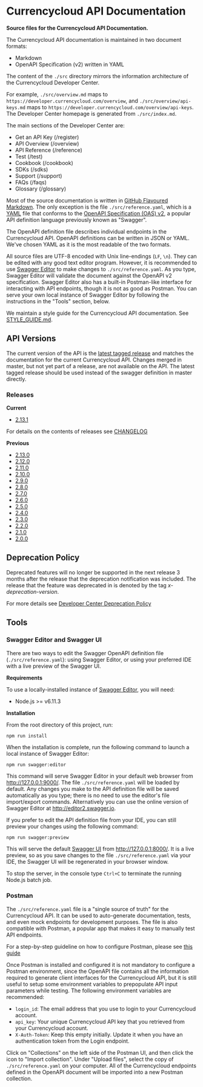 # Currencycloud API Documentation
**Source files for the Currencycloud API Documentation.**

The Currencycloud API documentation is maintained in two document formats:

- Markdown
- OpenAPI Specification (v2) written in YAML

The content of the ``./src`` directory mirrors the information architecture of the Currencycloud Developer Center.

For example, ``./src/overview.md`` maps to ``https://developer.currencycloud.com/overview``, and ``./src/overview/api-keys.md`` maps to ``https://developer.currencycloud.com/overview/api-keys``. The Developer Center homepage is generated from ``./src/index.md``.

The main sections of the Developer Center are:

- Get an API Key (/register)
- API Overview (/overview)
- API Reference (/reference)
- Test (/test)
- Cookbook (/cookbook)
- SDKs (/sdks)
- Support (/support)
- FAQs (/faqs)
- Glossary (/glossary)

Most of the source documentation is written in [GitHub Flavoured Markdown](https://github.github.com/gfm/). The only exception is the file ``./src/reference.yaml``, which is a [YAML](http://yaml.org/) file that conforms to the [OpenAPI Specification (OAS) v2](https://github.com/OAI/OpenAPI-Specification/blob/master/versions/2.0.md), a popular API definition language previously known as "Swagger".

The OpenAPI definition file describes individual endpoints in the Currencycloud API. OpenAPI definitions can be written in JSON or YAML. We've chosen YAML as it is the most readable of the two formats.

All source files are UTF-8 encoded with Unix line-endings (``LF``, ``\n``). They can be edited with any good text editor program. However, it is recommended to use [Swagger Editor](http://editor2.swagger.io) to make changes to ``./src/reference.yaml``. As you type, Swagger Editor will validate the document against the OpenAPI v2 specification. Swagger Editor also has a built-in Postman-like interface for interacting with API endpoints, though it is not as good as Postman. You can serve your own local instance of Swagger Editor by following the instructions in the "Tools" section, below.

We maintain a style guide for the Currencycloud API documentation. See [STYLE_GUIDE.md](STYLE_GUIDE.md).

## API Versions
The current version of the API is the [latest tagged release](https://github.com/CurrencyCloud/currencycloud-swagger/releases/latest)
and matches the documentation for the current Currencycloud API. Changes merged in master, but not yet part of a release,
are not available on the API. The latest tagged release should be used instead of the swagger definition in master directly.

### Releases
**Current**

- [2.13.1](https://github.com/CurrencyCloud/currencycloud-swagger/releases/tag/rel-2.13.1)

For details on the contents of releases see [CHANGELOG](CHANGELOG.md)

**Previous**

- [2.13.0](https://github.com/CurrencyCloud/currencycloud-swagger/releases/tag/rel-2.13.0)
- [2.12.0](https://github.com/CurrencyCloud/currencycloud-swagger/releases/tag/rel-2.12.0)
- [2.11.0](https://github.com/CurrencyCloud/currencycloud-swagger/releases/tag/rel-2.11.0)
- [2.10.0](https://github.com/CurrencyCloud/currencycloud-swagger/releases/tag/rel-2.10.0)
- [2.9.0](https://github.com/CurrencyCloud/currencycloud-swagger/releases/tag/rel-2.9.0)
- [2.8.0](https://github.com/CurrencyCloud/currencycloud-swagger/releases/tag/rel-2.8.0)
- [2.7.0](https://github.com/CurrencyCloud/currencycloud-swagger/releases/tag/rel-2.7.0)
- [2.6.0](https://github.com/CurrencyCloud/currencycloud-swagger/releases/tag/rel-2.6.0)
- [2.5.0](https://github.com/CurrencyCloud/currencycloud-swagger/releases/tag/rel-2.5.0)
- [2.4.0](https://github.com/CurrencyCloud/currencycloud-swagger/releases/tag/rel-2.4.0)
- [2.3.0](https://github.com/CurrencyCloud/currencycloud-swagger/releases/tag/rel-2.3.0b)
- [2.2.0](https://github.com/CurrencyCloud/currencycloud-swagger/releases/tag/rel-2.2.0)
- [2.1.0](https://github.com/CurrencyCloud/currencycloud-swagger/releases/tag/rel-2.1.0)
- [2.0.0](https://github.com/CurrencyCloud/currencycloud-swagger/releases/tag/rel-2.0.0)

## Deprecation Policy

Deprecated features will no longer be supported in the next release 3 months after the release that the deprecation notification was 
included. The release that the feature was deprecated in is denoted by the tag _x-deprecation-version_.

For more details see [Developer Center Deprecation Policy](https://www.currencycloud.com/developers/deprecation-policy/)

## Tools

### Swagger Editor and Swagger UI

There are two ways to edit the Swagger OpenAPI definition file (``./src/reference.yaml``): using Swagger Editor, or using your preferred IDE with a live preview of the Swagger UI.

**Requirements**

To use a locally-installed instance of [Swagger Editor](https://github.com/swagger-api/swagger-editor), you will need:

- Node.js >= v6.11.3

**Installation**

From the root directory of this project, run:

```bash
npm run install
```

When the installation is complete, run the following command to launch a local instance of Swagger Editor:

```
npm run swagger:editor
```

This command will serve Swagger Editor in your default web browser from http://127.0.0.1:9000/. The file ``./src/reference.yaml`` will be loaded by default. Any changes you make to the API definition file will be saved automatically as you type; there is no need to use the editor's file import/export commands. Alternatively you can use the online version of Swagger Editor at http://editor2.swagger.io.

If you prefer to edit the API definition file from your IDE, you can still preview your changes using the following command:

```
npm run swagger:preview
```

This will serve the default [Swagger UI](https://swagger.io/swagger-ui/) from http://127.0.0.1:8000/. It is a live preview, so as you save changes to the file ``./src/reference.yaml`` via your IDE, the Swagger UI will be regenerated in your browser window.

To stop the server, in the console type ``Ctrl+C`` to terminate the running Node.js batch job.

### Postman

The ``./src/reference.yaml`` file is a "single source of truth" for the Currencycloud API. It can be used to auto-generate documentation, tests, and even mock endpoints for development purposes. The file is also compatible with Postman, a popular app that makes it easy to manually test API endpoints.

For a step-by-step guideline on how to configure Postman, please see [this guide](POSTMAN_README.md)

Once Postman is installed and configured it is not mandatory to configure a Postman environment, since the OpenAPI file contains all the information required to generate client interfaces for the Currencycloud API, but it is still useful to setup some environment variables to prepopulate API input parameters while testing. The following environment variables are recommended:

- ``login_id``: The email address that you use to login to your Currencycloud account.
- ``api_key``: Your unique Currencycloud API key that you retrieved from your Currencycloud account.
- ``X-Auth-Token``: Keep this empty initially. Update it when you have an authentication token from the Login endpoint.

Click on "Collections" on the left side of the Postman UI, and then click the icon to "Import collection". Under "Upload files", select the copy of ``./src/reference.yaml`` on your computer. All of the Currencycloud endpoints defined in the OpenAPI document will be imported into a new Postman collection.
